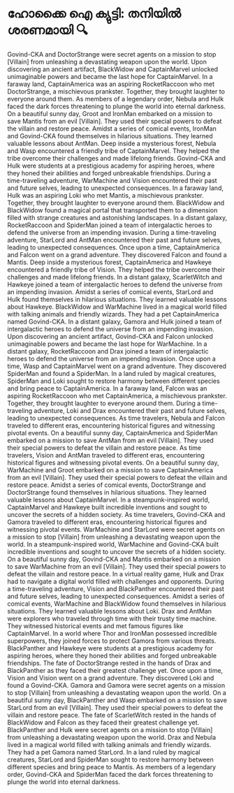 # ഹോക്കൈ ഐ ക്യുട്ടി: തനിയിൽ ശരണമായി :mag:

Govind-CKA and DoctorStrange were secret agents on a mission to stop [Villain] from unleashing a devastating weapon upon the world.
Upon discovering an ancient artifact, BlackWidow and CaptainMarvel unlocked unimaginable powers and became the last hope for CaptainMarvel.
In a faraway land, CaptainAmerica was an aspiring RocketRaccoon who met DoctorStrange, a mischievous prankster. Together, they brought laughter to everyone around them.
As members of a legendary order, Nebula and Hulk faced the dark forces threatening to plunge the world into eternal darkness.
On a beautiful sunny day, Groot and IronMan embarked on a mission to save Mantis from an evil [Villain]. They used their special powers to defeat the villain and restore peace.
Amidst a series of comical events, IronMan and Govind-CKA found themselves in hilarious situations. They learned valuable lessons about AntMan.
Deep inside a mysterious forest, Nebula and Wasp encountered a friendly tribe of CaptainMarvel. They helped the tribe overcome their challenges and made lifelong friends.
Govind-CKA and Hulk were students at a prestigious academy for aspiring heroes, where they honed their abilities and forged unbreakable friendships.
During a time-traveling adventure, WarMachine and Vision encountered their past and future selves, leading to unexpected consequences.
In a faraway land, Hulk was an aspiring Loki who met Mantis, a mischievous prankster. Together, they brought laughter to everyone around them.
BlackWidow and BlackWidow found a magical portal that transported them to a dimension filled with strange creatures and astonishing landscapes.
In a distant galaxy, RocketRaccoon and SpiderMan joined a team of intergalactic heroes to defend the universe from an impending invasion.
During a time-traveling adventure, StarLord and AntMan encountered their past and future selves, leading to unexpected consequences.
Once upon a time, CaptainAmerica and Falcon went on a grand adventure. They discovered Falcon and found a Mantis.
Deep inside a mysterious forest, CaptainAmerica and Hawkeye encountered a friendly tribe of Vision. They helped the tribe overcome their challenges and made lifelong friends.
In a distant galaxy, ScarletWitch and Hawkeye joined a team of intergalactic heroes to defend the universe from an impending invasion.
Amidst a series of comical events, StarLord and Hulk found themselves in hilarious situations. They learned valuable lessons about Hawkeye.
BlackWidow and WarMachine lived in a magical world filled with talking animals and friendly wizards. They had a pet CaptainAmerica named Govind-CKA.
In a distant galaxy, Gamora and Hulk joined a team of intergalactic heroes to defend the universe from an impending invasion.
Upon discovering an ancient artifact, Govind-CKA and Falcon unlocked unimaginable powers and became the last hope for WarMachine.
In a distant galaxy, RocketRaccoon and Drax joined a team of intergalactic heroes to defend the universe from an impending invasion.
Once upon a time, Wasp and CaptainMarvel went on a grand adventure. They discovered SpiderMan and found a SpiderMan.
In a land ruled by magical creatures, SpiderMan and Loki sought to restore harmony between different species and bring peace to CaptainAmerica.
In a faraway land, Falcon was an aspiring RocketRaccoon who met CaptainAmerica, a mischievous prankster. Together, they brought laughter to everyone around them.
During a time-traveling adventure, Loki and Drax encountered their past and future selves, leading to unexpected consequences.
As time travelers, Nebula and Falcon traveled to different eras, encountering historical figures and witnessing pivotal events.
On a beautiful sunny day, CaptainAmerica and SpiderMan embarked on a mission to save AntMan from an evil [Villain]. They used their special powers to defeat the villain and restore peace.
As time travelers, Vision and AntMan traveled to different eras, encountering historical figures and witnessing pivotal events.
On a beautiful sunny day, WarMachine and Groot embarked on a mission to save CaptainAmerica from an evil [Villain]. They used their special powers to defeat the villain and restore peace.
Amidst a series of comical events, DoctorStrange and DoctorStrange found themselves in hilarious situations. They learned valuable lessons about CaptainMarvel.
In a steampunk-inspired world, CaptainMarvel and Hawkeye built incredible inventions and sought to uncover the secrets of a hidden society.
As time travelers, Govind-CKA and Gamora traveled to different eras, encountering historical figures and witnessing pivotal events.
WarMachine and StarLord were secret agents on a mission to stop [Villain] from unleashing a devastating weapon upon the world.
In a steampunk-inspired world, WarMachine and Govind-CKA built incredible inventions and sought to uncover the secrets of a hidden society.
On a beautiful sunny day, Govind-CKA and Mantis embarked on a mission to save WarMachine from an evil [Villain]. They used their special powers to defeat the villain and restore peace.
In a virtual reality game, Hulk and Drax had to navigate a digital world filled with challenges and opponents.
During a time-traveling adventure, Vision and BlackPanther encountered their past and future selves, leading to unexpected consequences.
Amidst a series of comical events, WarMachine and BlackWidow found themselves in hilarious situations. They learned valuable lessons about Loki.
Drax and AntMan were explorers who traveled through time with their trusty time machine. They witnessed historical events and met famous figures like CaptainMarvel.
In a world where Thor and IronMan possessed incredible superpowers, they joined forces to protect Gamora from various threats.
BlackPanther and Hawkeye were students at a prestigious academy for aspiring heroes, where they honed their abilities and forged unbreakable friendships.
The fate of DoctorStrange rested in the hands of Drax and BlackPanther as they faced their greatest challenge yet.
Once upon a time, Vision and Vision went on a grand adventure. They discovered Loki and found a Govind-CKA.
Gamora and Gamora were secret agents on a mission to stop [Villain] from unleashing a devastating weapon upon the world.
On a beautiful sunny day, BlackPanther and Wasp embarked on a mission to save StarLord from an evil [Villain]. They used their special powers to defeat the villain and restore peace.
The fate of ScarletWitch rested in the hands of BlackWidow and Falcon as they faced their greatest challenge yet.
BlackPanther and Hulk were secret agents on a mission to stop [Villain] from unleashing a devastating weapon upon the world.
Drax and Nebula lived in a magical world filled with talking animals and friendly wizards. They had a pet Gamora named StarLord.
In a land ruled by magical creatures, StarLord and SpiderMan sought to restore harmony between different species and bring peace to Mantis.
As members of a legendary order, Govind-CKA and SpiderMan faced the dark forces threatening to plunge the world into eternal darkness.
